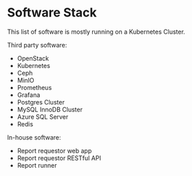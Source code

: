 # Software Stack

This list of software is mostly running on a Kubernetes Cluster.

Third party software:

- OpenStack
- Kubernetes
- Ceph
- MinIO
- Prometheus
- Grafana
- Postgres Cluster
- MySQL InnoDB Cluster
- Azure SQL Server
- Redis


In-house software:

- Report requestor web app
- Report requestor RESTful API
- Report runner